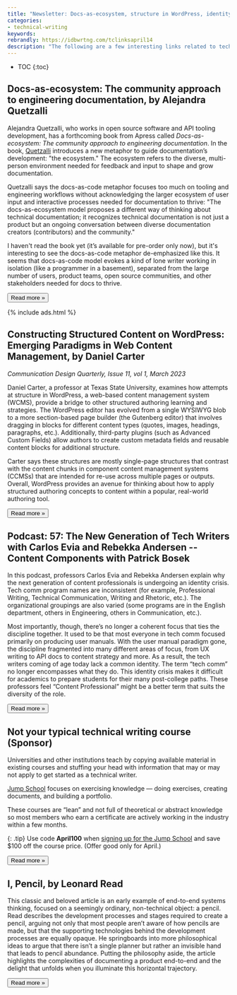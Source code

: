 ```yaml
---
title: "Newsletter: Docs-as-ecosystem, structure in WordPress, identity crisis, and pencils"
categories:
- technical-writing
keywords:
rebrandly: https://idbwrtng.com/tclinksapril14
description: "The following are a few interesting links related to tech comm I've been reading this week."
---
```


* TOC
{:toc}

## Docs-as-ecosystem: The community approach to engineering documentation, by Alejandra Quetzalli

Alejandra Quetzalli, who works in open source software and API tooling development, has a forthcoming book from Apress called _Docs-as-ecosystem: The community approach to engineering documentation_. In the book, [Quetzalli](https://www.linkedin.com/in/alejandra-quetzalli/) introduces a new metaphor to guide documentation’s development: "the ecosystem." The ecosystem refers to the diverse, multi-person environment needed for feedback and input to shape and grow documentation. 

Quetzalli says the docs-as-code metaphor focuses too much on tooling and engineering workflows without acknowledging the larger ecosystem of user input and interactive processes needed for documentation to thrive: "The docs-as-ecosystem model proposes a different way of thinking about technical documentation; it recognizes technical documentation is not just a product but an ongoing conversation between diverse documentation creators (contributors) and the community."

I haven't read the book yet (it’s available for pre-order only now), but it's interesting to see the docs-as-code metaphor de-emphasized like this. It seems that docs-as-code model evokes a kind of lone writer working in isolation (like a programmer in a basement), separated from the large number of users, product teams, open source communities, and other stakeholders needed for docs to thrive. 

<a href="https://docsasecosystem.com/"><button type="button" class="btn btn-info">Read more &raquo;</button></a>

{% include ads.html %}

## Constructing Structured Content on WordPress: Emerging Paradigms in Web Content Management, by Daniel Carter

*Communication Design Quarterly, Issue 11, vol 1, March 2023*

Daniel Carter, a professor at Texas State University, examines how attempts at structure in WordPress, a web-based content management system (WCMS), provide a bridge to other structured authoring learning and strategies. The WordPress editor has evolved from a single WYSIWYG blob to a more section-based page builder (the Gutenberg editor) that involves dragging in blocks for different content types (quotes, images, headings, paragraphs, etc.). Additionally, third-party plugins (such as Advanced Custom Fields) allow authors to create custom metadata fields and reusable content blocks for additional structure. 

Carter says these structures are mostly single-page structures that contrast with the content chunks in component content management systems (CCMSs) that are intended for re-use across multiple pages or outputs. Overall, WordPress provides an avenue for thinking about how to apply structured authoring concepts to content within a popular, real-world authoring tool.

<a href="https://cdq.sigdoc.org/wp-content/uploads/2023/02/CDQ_11.1_FullIssue.pdf"><button type="button" class="btn btn-info">Read more &raquo;</button></a>

## Podcast: 57: The New Generation of Tech Writers with Carlos Evia and Rebekka Andersen -- Content Components with Patrick Bosek 

In this podcast, professors Carlos Evia and Rebekka Andersen explain why the next generation of content professionals is undergoing an identity crisis. Tech comm program names are inconsistent (for example, Professional Writing, Technical Communication, Writing and Rhetoric, etc.). The organizational groupings are also varied (some programs are in the English department, others in Engineering, others in Communication, etc.). 

Most importantly, though, there’s no longer a coherent focus that ties the discipline together. It used to be that most everyone in tech comm focused primarily on producing user manuals. With the user manual paradigm gone, the discipline fragmented into many different areas of focus, from UX writing to API docs to content strategy and more. As a result, the tech writers coming of age today lack a common identity. The term “tech comm” no longer encompasses what they do. This identity crisis makes it difficult for academics to prepare students for their many post-college paths. These professors feel “Content Professional” might be a better term that suits the diversity of the role.

<a href="https://podcasts.apple.com/us/podcast/57-the-new-generation-of-tech-writers-with/id1549022357?i=1000605183885"><button type="button" class="btn btn-info">Read more &raquo;</button></a>

## Not your typical technical writing course (Sponsor)

Universities and other institutions teach by copying available material in existing courses and stuffing your head with information that may or may not apply to get started as a technical writer.

[Jump School](https://idbwrtng.com/becometechnicalwriter2) focuses on exercising knowledge &mdash; doing exercises, creating documents, and building a portfolio. 

These courses are “lean” and not full of theoretical or abstract knowledge so most members who earn a certificate are actively working in the industry within a few months.

{: .tip}
Use code **April100** when [signing up for the Jump School](https://idbwrtng.com/becometechnicalwriter3) and save $100 off the course price. (Offer good only for April.)

<a href="https://idbwrtng.com/becometechnicalwriter3"><button type="button" class="btn btn-info">Read more &raquo;</button></a>

## I, Pencil, by Leonard Read

This classic and beloved article is an early example of end-to-end systems thinking, focused on a seemingly ordinary, non-technical object: a pencil. Read describes the development processes and stages required to create a pencil, arguing not only that most people aren’t aware of how pencils are made, but that the supporting technologies behind the development processes are equally opaque. He springboards into more philosophical ideas to argue that there isn’t a single planner but rather an invisible hand that leads to pencil abundance. Putting the philosophy aside, the article highlights the complexities of documenting a product end-to-end and the delight that unfolds when you illuminate this horizontal trajectory.

<a href="https://fee.org/resources/i-pencil/"><button type="button" class="btn btn-info">Read more &raquo;</button></a>